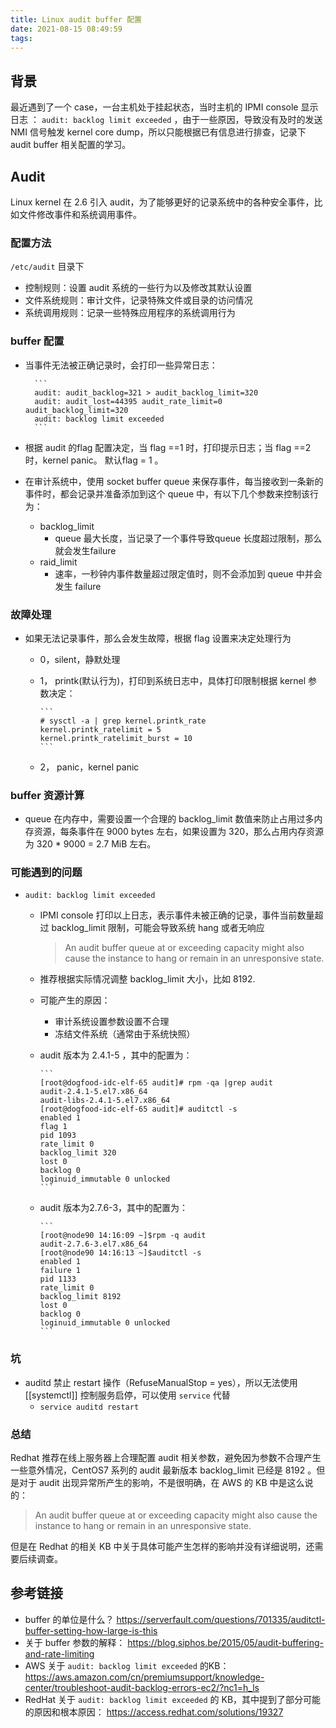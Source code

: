 ```yaml
---
title: Linux audit buffer 配置
date: 2021-08-15 08:49:59
tags:
---
```


## 背景

最近遇到了一个 case，一台主机处于挂起状态，当时主机的 IPMI console 显示日志 ： `audit: backlog limit exceeded` ，由于一些原因，导致没有及时的发送 NMI 信号触发 kernel core dump，所以只能根据已有信息进行排查，记录下 audit buffer 相关配置的学习。

## Audit

Linux kernel 在 2.6 引入 audit，为了能够更好的记录系统中的各种安全事件，比如文件修改事件和系统调用事件。

### 配置方法

`/etc/audit` 目录下
- 控制规则：设置 audit 系统的一些行为以及修改其默认设置
- 文件系统规则：审计文件，记录特殊文件或目录的访问情况
- 系统调用规则：记录一些特殊应用程序的系统调用行为

### buffer 配置

- 当事件无法被正确记录时，会打印一些异常日志：

        ```
        audit: audit_backlog=321 > audit_backlog_limit=320
        audit: audit_lost=44395 audit_rate_limit=0 audit_backlog_limit=320
        audit: backlog limit exceeded
        ```
- 根据 audit 的flag 配置决定，当 flag ==1 时，打印提示日志；当 flag ==2 时，kernel panic。 默认flag = 1 。

- 在审计系统中，使用 socket buffer queue 来保存事件，每当接收到一条新的事件时，都会记录并准备添加到这个 queue 中，有以下几个参数来控制该行为：
	- backlog_limit
		- queue 最大长度，当记录了一个事件导致queue 长度超过限制，那么就会发生failure
	- raid_limit
		- 速率，一秒钟内事件数量超过限定值时，则不会添加到 queue 中并会发生 failure


### 故障处理
- 如果无法记录事件，那么会发生故障，根据 flag 设置来决定处理行为
	- 0，silent，静默处理
	- 1， printk(默认行为)，打印到系统日志中，具体打印限制根据 kernel 参数决定：

		  ```
		  # sysctl -a | grep kernel.printk_rate
		  kernel.printk_ratelimit = 5
		  kernel.printk_ratelimit_burst = 10
		  ```
	- 2， panic，kernel panic
  
### buffer 资源计算
- queue 在内存中，需要设置一个合理的 backlog_limit 数值来防止占用过多内存资源，每条事件在 9000 bytes 左右，如果设置为 320，那么占用内存资源为 320 * 9000 = 2.7 MiB 左右。

### 可能遇到的问题
- `audit: backlog limit exceeded`
	- IPMI console 打印以上日志，表示事件未被正确的记录，事件当前数量超过 backlog_limit 限制，可能会导致系统 hang 或者无响应

        > An audit buffer queue at or exceeding capacity might also cause the instance to hang or remain in an unresponsive state.

	- 推荐根据实际情况调整 backlog_limit 大小，比如 8192.
	- 可能产生的原因：
		- 审计系统设置参数设置不合理
		- 冻结文件系统（通常由于系统快照）  
	- audit 版本为 2.4.1-5 ，其中的配置为：

		  ```
		  [root@dogfood-idc-elf-65 audit]# rpm -qa |grep audit
		  audit-2.4.1-5.el7.x86_64
		  audit-libs-2.4.1-5.el7.x86_64
		  [root@dogfood-idc-elf-65 audit]# auditctl -s
		  enabled 1
		  flag 1
		  pid 1093
		  rate_limit 0
		  backlog_limit 320
		  lost 0
		  backlog 0
		  loginuid_immutable 0 unlocked
		  ```
	- audit 版本为2.7.6-3，其中的配置为：

		  ```
		  [root@node90 14:16:09 ~]$rpm -q audit
		  audit-2.7.6-3.el7.x86_64
		  [root@node90 14:16:13 ~]$auditctl -s
		  enabled 1
		  failure 1
		  pid 1133
		  rate_limit 0
		  backlog_limit 8192
		  lost 0
		  backlog 0
		  loginuid_immutable 0 unlocked
		  ```
### 坑
- auditd 禁止 restart 操作（RefuseManualStop = yes），所以无法使用 [[systemctl]] 控制服务启停，可以使用 `service` 代替
	- `service auditd restart`


### 总结

Redhat 推荐在线上服务器上合理配置 audit 相关参数，避免因为参数不合理产生一些意外情况，CentOS7 系列的 audit 最新版本 backlog_limit 已经是 8192 。但是对于 audit 出现异常所产生的影响，不是很明确，在 AWS 的 KB 中是这么说的：
 > An audit buffer queue at or exceeding capacity might also cause the instance to hang or remain in an unresponsive state.

但是在 Redhat 的相关 KB 中关于具体可能产生怎样的影响并没有详细说明，还需要后续调查。

## 参考链接
- buffer 的单位是什么？ https://serverfault.com/questions/701335/auditctl-buffer-setting-how-large-is-this
- 关于 buffer 参数的解释： https://blog.siphos.be/2015/05/audit-buffering-and-rate-limiting
- AWS 关于 `audit: backlog limit exceeded` 的KB： https://aws.amazon.com/cn/premiumsupport/knowledge-center/troubleshoot-audit-backlog-errors-ec2/?nc1=h_ls
- RedHat 关于 `audit: backlog limit exceeded` 的 KB，其中提到了部分可能的原因和根本原因： https://access.redhat.com/solutions/19327